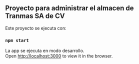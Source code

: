 ## Proyecto para administrar el almacen de Tranmas SA de CV

Este proyecto se ejecuta con:

### `npm start`

La app se ejecuta en modo desarrollo.<br />
Open [http://localhost:3000](http://localhost:3000) to view it in the browser.

